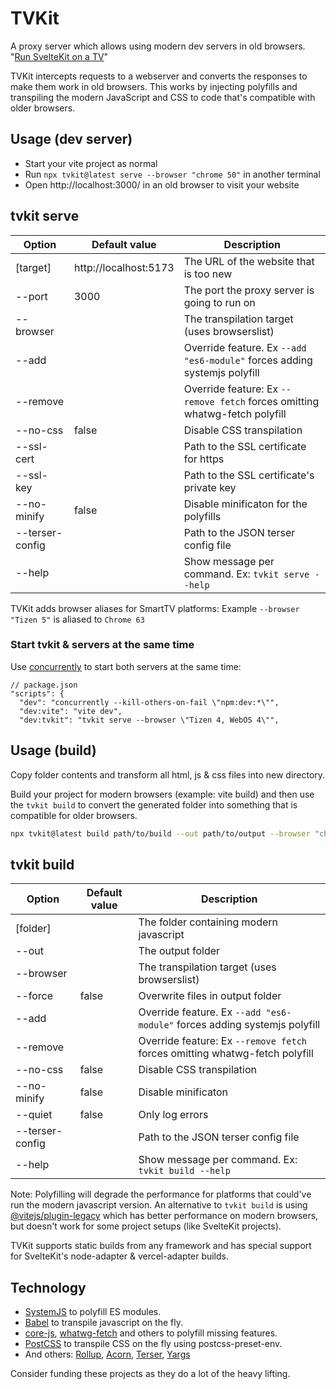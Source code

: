 # TVKit

A proxy server which allows using modern dev servers in old browsers.
"[Run SvelteKit on a TV](docs/sveltekit.md)"

TVKit intercepts requests to a webserver and converts the responses to make them work in old browsers. This works by injecting polyfills and transpiling the modern JavaScript and CSS to code that's compatible with older browsers.

## Usage (dev server)

- Start your vite project as normal
- Run `npx tvkit@latest serve --browser "chrome 50"` in another terminal
- Open http://localhost:3000/ in an old browser to visit your website

## tvkit serve

| Option          | Default value         | Description                                                                 |
| --------------- | --------------------- | --------------------------------------------------------------------------- |
| [target]        | http://localhost:5173 | The URL of the website that is too new                                      |
| --port          | 3000                  | The port the proxy server is going to run on                                |
| --browser       |                       | The transpilation target (uses browserslist)                                |
| --add           |                       | Override feature. Ex `--add "es6-module"` forces adding systemjs polyfill   |
| --remove        |                       | Override feature: Ex `--remove fetch` forces omitting whatwg-fetch polyfill |
| --no-css        | false                 | Disable CSS transpilation                                                   |
| --ssl-cert      |                       | Path to the SSL certificate for https                                       |
| --ssl-key       |                       | Path to the SSL certificate's private key                                   |
| --no-minify     | false                 | Disable minificaton for the polyfills                                       |
| --terser-config |                       | Path to the JSON terser config file                                         |
| --help          |                       | Show message per command. Ex: `tvkit serve --help`                          |

TVKit adds browser aliases for SmartTV platforms:
Example `--browser "Tizen 5"` is aliased to `Chrome 63`

### Start tvkit & servers at the same time

Use [concurrently](https://github.com/open-cli-tools/concurrently) to start both servers at the same time:

```json5
// package.json
"scripts": {
  "dev": "concurrently --kill-others-on-fail \"npm:dev:*\"",
  "dev:vite": "vite dev",
  "dev:tvkit": "tvkit serve --browser \"Tizen 4, WebOS 4\"",
```

## Usage (build)

Copy folder contents and transform all html, js & css files into new directory.

Build your project for modern browsers (example: vite build) and then use the `tvkit build` to convert the generated folder into something that is compatible for older browsers.

```sh
npx tvkit@latest build path/to/build --out path/to/output --browser "chrome 50"
```

## tvkit build

| Option          | Default value | Description                                                                 |
| --------------- | ------------- | --------------------------------------------------------------------------- |
| [folder]        |               | The folder containing modern javascript                                     |
| --out           |               | The output folder                                                           |
| --browser       |               | The transpilation target (uses browserslist)                                |
| --force         | false         | Overwrite files in output folder                                            |
| --add           |               | Override feature. Ex `--add "es6-module"` forces adding systemjs polyfill   |
| --remove        |               | Override feature: Ex `--remove fetch` forces omitting whatwg-fetch polyfill |
| --no-css        | false         | Disable CSS transpilation                                                   |
| --no-minify     | false         | Disable minificaton                                                         |
| --quiet         | false         | Only log errors                                                             |
| --terser-config |               | Path to the JSON terser config file                                         |
| --help          |               | Show message per command. Ex: `tvkit build --help`                          |

Note: Polyfilling will degrade the performance for platforms that could've run the modern javascript version.
An alternative to `tvkit build` is using [@vitejs/plugin-legacy](https://www.npmjs.com/package/@vitejs/plugin-legacy) which has better performance on modern browsers, but doesn't work for some project setups (like SvelteKit projects).

TVKit supports static builds from any framework and has special support for SvelteKit's node-adapter & vercel-adapter builds.

## Technology

- [SystemJS](https://github.com/systemjs/systemjs) to polyfill ES modules.
- [Babel](https://babel.dev/) to transpile javascript on the fly.
- [core-js](https://github.com/zloirock/core-js), [whatwg-fetch](https://github.com/whatwg/fetch) and others to polyfill missing features.
- [PostCSS](https://postcss.org/) to transpile CSS on the fly using postcss-preset-env.
- And others: [Rollup](https://rollupjs.org/), [Acorn](https://github.com/acornjs/acorn), [Terser](https://terser.org/), [Yargs](http://yargs.js.org/)

Consider funding these projects as they do a lot of the heavy lifting.
